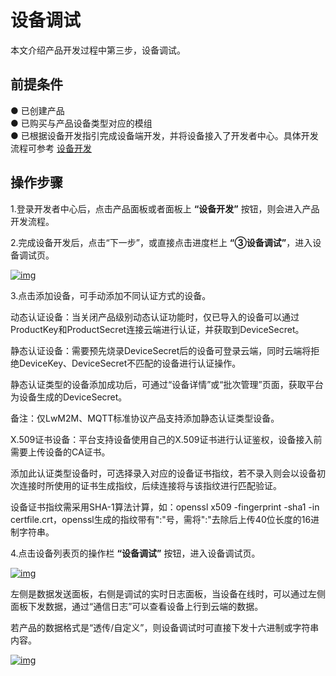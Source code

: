 # 设备调试

本文介绍产品开发过程中第三步，设备调试。

## **前提条件**

● 已创建产品<br />
● 已购买与产品设备类型对应的模组<br />
● 已根据设备开发指引完成设备端开发，并将设备接入了开发者中心。具体开发流程可参考 [设备开发](/deviceDevelop/preliminaries.md)

## **操作步骤**

1.登录开发者中心后，点击产品面板或者面板上 **“设备开发”** 按钮，则会进入产品开发流程。

2.完成设备开发后，点击“下一步”，或直接点击进度栏上 **“③设备调试”**，进入设备调试页。

<a data-fancybox title="img" href="/guide/image2022-3-15_17-20-36.png?version=1&modificationDate=1646469585000&api=v2">![img](/guide/image2022-3-15_17-20-36.png?version=1&modificationDate=1646469585000&api=v2)</a>

3.点击添加设备，可手动添加不同认证方式的设备。<br />

动态认证设备：当关闭产品级别动态认证功能时，仅已导入的设备可以通过ProductKey和ProductSecret连接云端进行认证，并获取到DeviceSecret。<br />

静态认证设备：需要预先烧录DeviceSecret后的设备可登录云端，同时云端将拒绝DeviceKey、DeviceSecret不匹配的设备进行认证操作。<br />

静态认证类型的设备添加成功后，可通过“设备详情”或“批次管理”页面，获取平台为设备生成的DeviceSecret。<br />

备注：仅<span v-if="!isEu">LwM2M、</span>MQTT标准协议产品支持添加静态认证类型设备。

X.509证书设备：平台支持设备使用自己的X.509证书进行认证鉴权，设备接入前需要上传设备的CA证书。

添加此认证类型设备时，可选择录入对应的设备证书指纹，若不录入则会以设备初次连接时所使用的证书生成指纹，后续连接将与该指纹进行匹配验证。

设备证书指纹需采用SHA-1算法计算，如：openssl x509 -fingerprint -sha1 -in certfile.crt，openssl生成的指纹带有":"号，需将":"去除后上传40位长度的16进制字符串。

4.点击设备列表页的操作栏 **“设备调试”** 按钮，进入设备调试页。

<a data-fancybox title="img" href="/guide/image2022-3-15_17-19-29.png?version=1&modificationDate=1646469693000&api=v2">![img](/guide/image2022-3-15_17-19-29.png?version=1&modificationDate=1646469693000&api=v2)</a>

左侧是数据发送面板，右侧是调试的实时日志面板，当设备在线时，可以通过左侧面板下发数据，通过“通信日志”可以查看设备上行到云端的数据。

若产品的数据格式是“透传/自定义”，则设备调试时可直接下发十六进制或字符串内容。

<a data-fancybox title="img" href="/guide/image2022-3-15_17-21-37.png?version=1&modificationDate=1646615141000&api=v2">![img](/guide/image2022-3-15_17-21-37.png?version=1&modificationDate=1646615141000&api=v2)</a>

